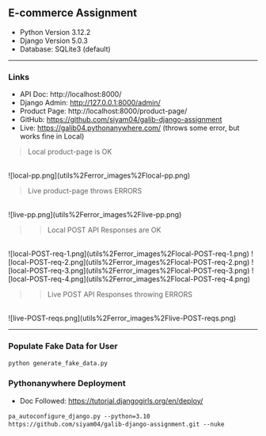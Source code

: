 ## E-commerce Assignment

* Python Version 3.12.2
* Django Version 5.0.3
* Database: SQLite3 (default)

<hr/>

### Links

* API Doc: http://localhost:8000/
* Django Admin: http://127.0.0.1:8000/admin/
* Product Page: http://localhost:8000/product-page/
* GitHub: https://github.com/siyam04/galib-django-assignment
* Live: https://galib04.pythonanywhere.com/ (throws some error, but works fine in Local)

> Local product-page is OK
<br/>
![local-pp.png](utils%2Ferror_images%2Flocal-pp.png)

> Live product-page throws ERRORS
<br/>
![live-pp.png](utils%2Ferror_images%2Flive-pp.png)

>> Local POST API Responses are OK
<br/>
![local-POST-req-1.png](utils%2Ferror_images%2Flocal-POST-req-1.png)
![local-POST-req-2.png](utils%2Ferror_images%2Flocal-POST-req-2.png)
![local-POST-req-3.png](utils%2Ferror_images%2Flocal-POST-req-3.png)
![local-POST-req-4.png](utils%2Ferror_images%2Flocal-POST-req-4.png)

>> Live POST API Responses throwing ERRORS
<br/>
![live-POST-reqs.png](utils%2Ferror_images%2Flive-POST-reqs.png)

<hr/>

### Populate Fake Data for User

```
python generate_fake_data.py
```

### Pythonanywhere Deployment

* Doc Followed: https://tutorial.djangogirls.org/en/deploy/

```
pa_autoconfigure_django.py --python=3.10 https://github.com/siyam04/galib-django-assignment.git --nuke
```